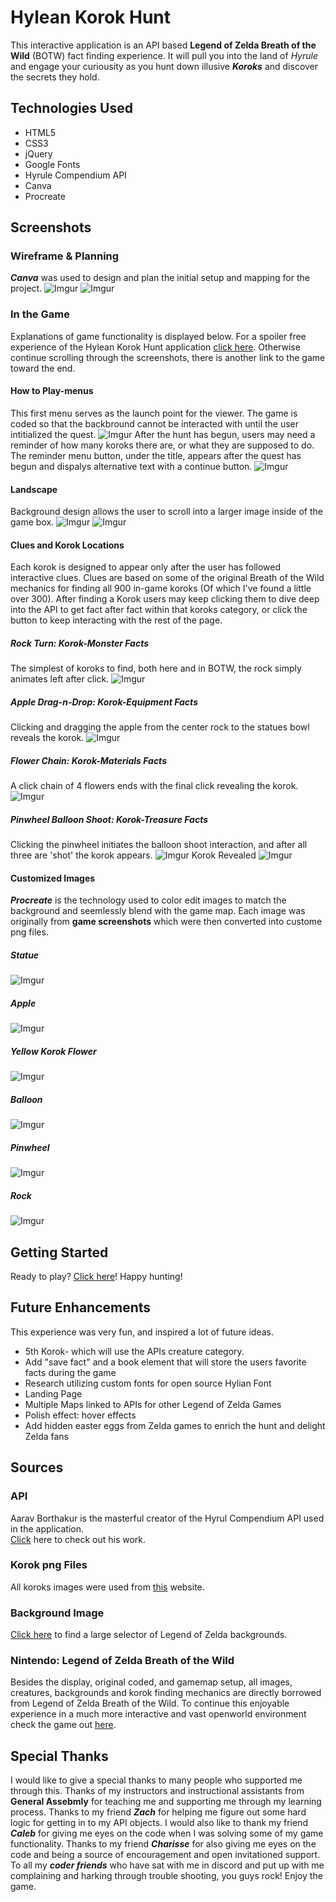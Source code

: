 # Hylean Korok Hunt
This interactive application is an API based **Legend of Zelda Breath of the Wild** (BOTW) fact finding experience. It will pull you into the land of *Hyrule* and engage your curiousity as you hunt down illusive ***Koroks*** and discover the secrets they hold.
##  Technologies Used
- HTML5
- CSS3
- jQuery
- Google Fonts
- Hyrule Compendium API
- Canva
- Procreate
## Screenshots
### Wireframe & Planning
***Canva*** was used to design and plan the initial setup and mapping for the project.
![Imgur](https://i.imgur.com/uOc7NAb.png)
![Imgur](https://i.imgur.com/PHx3ADV.png)
### In the Game
Explanations of game functionality is displayed below. For a spoiler free experience of the Hylean Korok Hunt application <span><a href="https://github.com/jzolly/Legend-of-Zelda-A-Korok-Hunt">click here</a></span>.  Otherwise continue scrolling through the screenshots, there is another link to the game toward the end.
#### How to Play-menus
This first menu serves as the launch point for the viewer.  The game is coded so that the backbround cannot be interacted with until the user intitialized the quest.
![Imgur](https://i.imgur.com/GCZHIgM.png)
After the hunt has begun, users may need a reminder of how many koroks there are, or what they are supposed to do.  The reminder menu button, under the title, appears after the quest has begun and dispalys alternative text with a continue button.
![Imgur](https://i.imgur.com/pZywac4.png)
#### Landscape
Background design allows the user to scroll into a larger image inside of the game box.
![Imgur](https://i.imgur.com/JOPSzXP.png)
![Imgur](https://i.imgur.com/Q8oCzU9.png)
#### Clues and Korok Locations
Each korok is designed to appear only after the user has followed interactive clues. Clues are based on some of the original Breath of the Wild mechanics for finding all 900 in-game koroks (Of which I've found a little over 300).  After finding a Korok users may keep clicking them to dive deep into the API to get fact after fact within that koroks category, or click the button to keep interacting with the rest of the page.
##### Rock Turn: Korok-Monster Facts
The simplest of koroks to find, both here and in BOTW, the rock simply animates left after click.
![Imgur](https://i.imgur.com/CfQIw87.png)
##### Apple Drag-n-Drop: Korok-Equipment Facts
Clicking and dragging the apple from the center rock to the statues bowl reveals the korok.
![Imgur](https://i.imgur.com/j5yiaWb.png)
##### Flower Chain: Korok-Materials Facts
A click chain of 4 flowers ends with the final click revealing the korok.
![Imgur](https://i.imgur.com/akWB6Lx.png)
##### Pinwheel Balloon Shoot: Korok-Treasure Facts
Clicking the pinwheel initiates the balloon shoot interaction, and after all three are 'shot' the korok appears.
![Imgur](https://i.imgur.com/oNP7sYA.png)
Korok Revealed
![Imgur](https://i.imgur.com/fOObhNw.png)
#### Customized Images
***Procreate*** is the technology used to color edit images to match the background and seemlessly blend with the game map. Each image was originally from **game screenshots** which were then converted into custome png files. 
##### Statue
![Imgur](https://i.imgur.com/ZFtDu1k.png)
##### Apple
![Imgur](https://i.imgur.com/cIOLxGF.png)
##### Yellow Korok Flower
![Imgur](https://i.imgur.com/FE7HDyN.png)
##### Balloon
![Imgur](https://i.imgur.com/1jsnuzw.png)
##### Pinwheel
![Imgur](https://i.imgur.com/IfI4BCr.png)
##### Rock
![Imgur](https://i.imgur.com/yP5dJnq.png)
## Getting Started
Ready to play?  <span></span><a href="https://github.com/jzolly/Legend-of-Zelda-A-Korok-Hunt">Click here</a></span>!  Happy hunting!
## Future Enhancements
This experience was very fun, and inspired a lot of future ideas.
- 5th Korok- which will use the APIs creature category.
- Add "save fact" and a book element that will store the users favorite facts during the game
- Research utilizing custom fonts for open source Hylian Font
- Landing Page 
- Multiple Maps linked to APIs for other Legend of Zelda Games
- Polish effect: hover effects
- Add hidden easter eggs from Zelda games to enrich the hunt and delight Zelda fans
## Sources
### API
Aarav Borthakur is the masterful creator of the Hyrul Compendium API used in the application.
<br>
<a href="https://gadhagod.github.io/Hyrule-Compendium-API/#/?id=concept">Click</a> here to check out his work.

### Korok png Files
All koroks images were used from <a href="https://zelda.neoseeker.com/wiki/Korok">this</a> website.

### Background Image
<a href="https://wallpaperaccess.com/zelda-landscape">Click here</a> to find a large selector of Legend of Zelda backgrounds.

### Nintendo: Legend of Zelda Breath of the Wild
Besides the display, original coded, and gamemap setup, all images, creatures, backgrounds and korok finding mechanics are directly borrowed from Legend of Zelda Breath of the Wild.  To continue this enjoyable experience in a much more interactive and vast openworld environment check the game out <a href="https://www.zelda.com/breath-of-the-wild/">here</a>.  
## Special Thanks
I would like to give a special thanks to many people who supported me through this.  Thanks of my instructors and instructional assistants from **General Assebmly** for teaching me and supporting me through my learning process.  Thanks to my friend ***Zach*** for helping me figure out some hard logic for getting in to my API objects.  I would also like to thank my friend ***Caleb*** for giving me eyes on the code when I was solving some of my game functionality. Thanks to my friend ***Charisse*** for also giving me eyes on the code and being a source of encouragement and open invitationed support.  To all my ***coder friends*** who have sat with me in discord and put up with me complaining and harking through trouble shooting, you guys rock!  Enjoy the game.